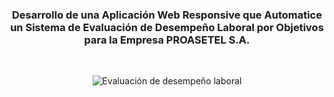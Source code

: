 <h3 align="center">
  <strong>Desarrollo de una Aplicación Web Responsive que Automatice un Sistema de Evaluación de Desempeño Laboral por Objetivos para la Empresa PROASETEL S.A.</strong>
</h3>
<p>&nbsp;</p> 
<p align="center">
  <img src="https://www.bizneo.com/blog/wp-content/uploads/2019/04/desempeno-laboral-810x455.jpg" alt="Evaluación de desempeño laboral" />
</p>

